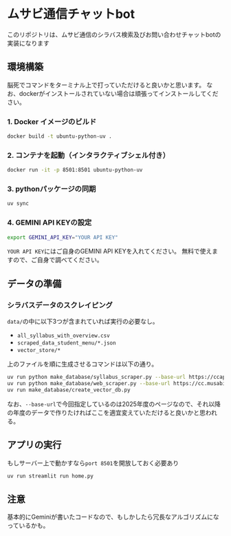 # ムサビ通信チャットbot
このリポジトリは、ムサビ通信のシラバス検索及びお問い合わせチャットbotの実装になります

## 環境構築
脳死でコマンドをターミナル上で打っていただけると良いかと思います。
なお、dockerがインストールされていない場合は頑張ってインストールしてください。
### 1. Docker イメージのビルド
```bash
docker build -t ubuntu-python-uv .
```
### 2. コンテナを起動（インタラクティブシェル付き）
```bash
docker run -it -p 8501:8501 ubuntu-python-uv
```
### 3. pythonパッケージの同期
```bash
uv sync
```
### 4. GEMINI API KEYの設定
```bash
export GEMINI_API_KEY="YOUR API KEY"
```
```YOUR API KEY```にはご自身のGEMINI API KEYを入れてください。
無料で使えますので、ご自身で調べてください。

## データの準備
### シラバスデータのスクレイピング 
```data/```の中に以下3つが含まれていれば実行の必要なし。
- ```all_syllabus_with_overview.csv```
- ```scraped_data_student_menu/*.json```
- ```vector_store/*```

上のファイルを順に生成させるコマンドは以下の通り。
```bash
uv run python make_database/syllabus_scraper.py --base-url https://ccap02.musabi.ac.jp/
uv run python make_database/web_scraper.py --base-url https://cc.musabi.ac.jp/campus-2nd/
uv run make_database/create_vector_db.py
```
なお、```--base-url```で今回指定しているのは2025年度のページなので、それ以降の年度のデータで作りたければここを適宜変えていただけると良いかと思われる。

## アプリの実行
もしサーバー上で動かすなら```port 8501```を開放しておく必要あり
```bash
uv run streamlit run home.py
```

## 注意
基本的にGeminiが書いたコードなので、もしかしたら冗長なアルゴリズムになっているかも。